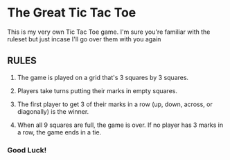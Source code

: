 # The Great Tic Tac Toe

This is my very own Tic Tac Toe game. I'm sure you're familiar with the ruleset but just incase I'll go over them with you again

## RULES

1. The game is played on a grid that's 3 squares by 3 squares.

2. Players take turns putting their marks in empty squares.

3. The first player to get 3 of their marks in a row (up, down, across, or diagonally) is the winner.

4. When all 9 squares are full, the game is over. If no player has 3 marks in a row, the game ends in a tie.

### Good Luck!